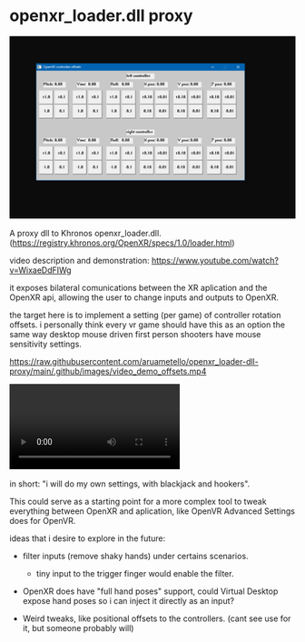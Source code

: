 # openxr_loader.dll proxy

![alt text](https://github.com/aruametello/openxr_loader-dll-proxy/blob/main/screenshot-2.png?raw=true)

A proxy dll to Khronos openxr_loader.dll. (https://registry.khronos.org/OpenXR/specs/1.0/loader.html)

video description and demonstration: https://www.youtube.com/watch?v=WixaeDdFIWg

it exposes bilateral comunications between the XR aplication and the OpenXR api, allowing the user to change inputs and outputs to OpenXR.

the target here is to implement a setting (per game) of controller rotation offsets. i personally think every vr game should have this as an option the same way desktop mouse driven first person shooters have mouse sensitivity settings.


https://raw.githubusercontent.com/aruametello/openxr_loader-dll-proxy/main/.github/images/video_demo_offsets.mp4


![embeded video demo](https://github.com/aruametello/openxr_loader-dll-proxy/blob/main/video_demo_offsets.mp4)

in short: "i will do my own settings, with blackjack and hookers".

This could serve as a starting point for a more complex tool to tweak everything between OpenXR and aplication, like OpenVR Advanced Settings does for OpenVR.

ideas that i desire to explore in the future:
 * filter inputs (remove shaky hands) under certains scenarios.
    - tiny input to the trigger finger would enable the filter.
    
 * OpenXR does have "full hand poses" support, could Virtual Desktop expose hand poses so i can inject it directly as an input?
 
 * Weird tweaks, like positional offsets to the controllers. (cant see use for it, but someone probably will)
